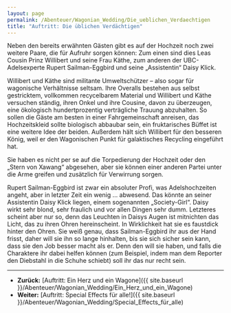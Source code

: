 ```yaml
---
layout: page
permalink: /Abenteuer/Wagonian_Wedding/Die_ueblichen_Verdaechtigen
title: "Auftritt: Die üblichen Verdächtigen"
---
```


Neben den bereits erwähnten Gästen gibt es auf der Hochzeit noch zwei weitere Paare, die für Aufruhr sorgen können: Zum einen sind dies Leas Cousin Prinz Willibert und seine Frau Käthe, zum anderen der UBC-Adelsexperte Rupert Sailman-Eggbird und seine „Assistentin“ Daisy Klick.

Willibert und Käthe sind militante Umweltschützer – also sogar für wagonische Verhältnisse seltsam. Ihre Overalls bestehen aus selbst gestricktem, vollkommen recycelbarem Material und Willibert und Käthe versuchen ständig, ihren Onkel und ihre Cousine, davon zu überzeugen, eine ökologisch hundertprozentig verträgliche Trauung abzuhalten. So sollen die Gäste am besten in einer Fahrgemeinschaft anreisen, das Hochzeitskleid sollte biologisch abbaubar sein, ein fruktarisches Büffet ist eine weitere Idee der beiden. Außerdem hält sich Willibert für den besseren König, weil er den Wagonischen Punkt für galaktisches Recycling eingeführt hat.

Sie haben es nicht per se auf die Torpedierung der Hochzeit oder den „Stern von Xawang“ abgesehen, aber sie können einer anderen Partei unter die Arme greifen und zusätzlich für Verwirrung sorgen.

Rupert Sailman-Eggbird ist zwar ein absoluter Profi, was Adelshochzeiten angeht, aber in letzter Zeit ein wenig … abwesend. Das könnte an seiner Assistentin Daisy Klick liegen, einem sogenannten „Society-Girl“. Daisy wirkt sehr blond, sehr fraulich und vor allen Dingen sehr dumm. Letzteres scheint aber nur so, denn das Leuchten in Daisys Augen ist mitnichten das Licht, das zu ihren Ohren hereinscheint. In Wirklichkeit hat sie es faustdick hinter den Ohren. Sie weiß genau, dass Sailman-Eggbird ihr aus der Hand frisst, daher will sie ihn so lange hinhalten, bis sie sich sicher sein kann, dass sie den Job besser macht als er. Denn den will sie haben, und falls die Charaktere ihr dabei helfen können (zum Beispiel, indem man dem Reporter den Diebstahl in die Schuhe schiebt) soll ihr das nur recht sein.

***

- **Zurück:** [Auftritt: Ein Herz und ein Wagone]({{ site.baseurl }}/Abenteuer/Wagonian_Wedding/Ein_Herz_und_ein_Wagone)
- **Weiter:** [Auftritt: Special Effects für alle!]({{ site.baseurl }}/Abenteuer/Wagonian_Wedding/Special_Effects_für_alle)
